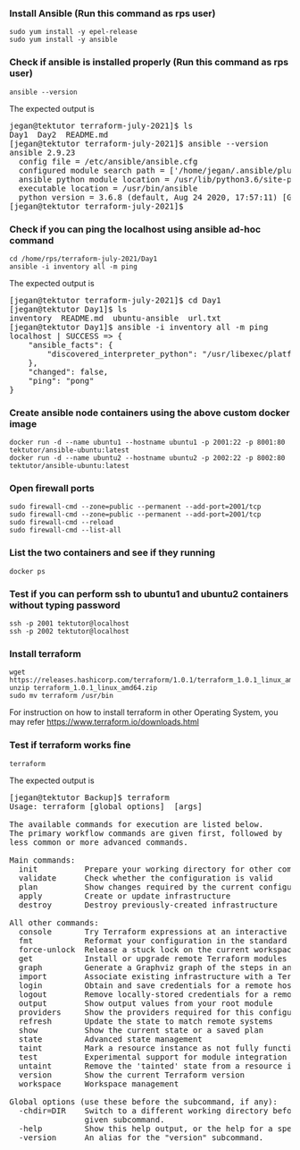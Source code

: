 ### Install Ansible (Run this command as rps user)
```
sudo yum install -y epel-release
sudo yum install -y ansible
```

### Check if ansible is installed properly (Run this command as rps user)
```
ansible --version
```
The expected output is
<pre>
jegan@tektutor terraform-july-2021]$ ls
Day1  Day2  README.md
[jegan@tektutor terraform-july-2021]$ ansible --version
ansible 2.9.23
  config file = /etc/ansible/ansible.cfg
  configured module search path = ['/home/jegan/.ansible/plugins/modules', '/usr/share/ansible/plugins/modules']
  ansible python module location = /usr/lib/python3.6/site-packages/ansible
  executable location = /usr/bin/ansible
  python version = 3.6.8 (default, Aug 24 2020, 17:57:11) [GCC 8.3.1 20191121 (Red Hat 8.3.1-5)]
[jegan@tektutor terraform-july-2021]$ 
</pre>

### Check if you can ping the localhost using ansible ad-hoc command
```
cd /home/rps/terraform-july-2021/Day1
ansible -i inventory all -m ping
```
The expected output is
<pre>
[jegan@tektutor terraform-july-2021]$ cd Day1
[jegan@tektutor Day1]$ ls
inventory  README.md  ubuntu-ansible  url.txt
[jegan@tektutor Day1]$ ansible -i inventory all -m ping
localhost | SUCCESS => {
    "ansible_facts": {
        "discovered_interpreter_python": "/usr/libexec/platform-python"
    },
    "changed": false,
    "ping": "pong"
}
</pre>

### Create ansible node containers using the above custom docker image
```
docker run -d --name ubuntu1 --hostname ubuntu1 -p 2001:22 -p 8001:80 tektutor/ansible-ubuntu:latest
docker run -d --name ubuntu2 --hostname ubuntu2 -p 2002:22 -p 8002:80 tektutor/ansible-ubuntu:latest
```

### Open firewall ports
```
sudo firewall-cmd --zone=public --permanent --add-port=2001/tcp
sudo firewall-cmd --zone=public --permanent --add-port=2001/tcp
sudo firewall-cmd --reload
sudo firewall-cmd --list-all
```

### List the two containers and see if they running
```
docker ps
```

### Test if you can perform ssh to ubuntu1 and ubuntu2 containers without typing password
```
ssh -p 2001 tektutor@localhost
ssh -p 2002 tektutor@localhost
```

### Install terraform
```
wget https://releases.hashicorp.com/terraform/1.0.1/terraform_1.0.1_linux_amd64.zip
unzip terraform_1.0.1_linux_amd64.zip
sudo mv terraform /usr/bin
```
For instruction on how to install terraform in other Operating System, you may refer https://www.terraform.io/downloads.html

### Test if terraform works fine
```
terraform
```
The expected output is
<pre>
[jegan@tektutor Backup]$ terraform
Usage: terraform [global options] <subcommand> [args]

The available commands for execution are listed below.
The primary workflow commands are given first, followed by
less common or more advanced commands.

Main commands:
  init          Prepare your working directory for other commands
  validate      Check whether the configuration is valid
  plan          Show changes required by the current configuration
  apply         Create or update infrastructure
  destroy       Destroy previously-created infrastructure

All other commands:
  console       Try Terraform expressions at an interactive command prompt
  fmt           Reformat your configuration in the standard style
  force-unlock  Release a stuck lock on the current workspace
  get           Install or upgrade remote Terraform modules
  graph         Generate a Graphviz graph of the steps in an operation
  import        Associate existing infrastructure with a Terraform resource
  login         Obtain and save credentials for a remote host
  logout        Remove locally-stored credentials for a remote host
  output        Show output values from your root module
  providers     Show the providers required for this configuration
  refresh       Update the state to match remote systems
  show          Show the current state or a saved plan
  state         Advanced state management
  taint         Mark a resource instance as not fully functional
  test          Experimental support for module integration testing
  untaint       Remove the 'tainted' state from a resource instance
  version       Show the current Terraform version
  workspace     Workspace management

Global options (use these before the subcommand, if any):
  -chdir=DIR    Switch to a different working directory before executing the
                given subcommand.
  -help         Show this help output, or the help for a specified subcommand.
  -version      An alias for the "version" subcommand.
</pre>


